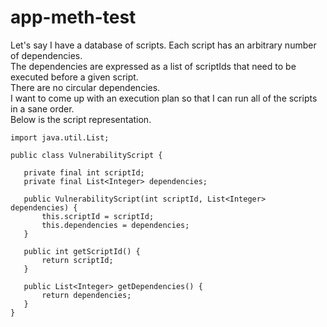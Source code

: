 # app-meth-test
Let's say I have a database of scripts. Each script has an arbitrary number of dependencies.  
The dependencies are expressed as a list of scriptIds that need to be executed before a given script.  
There are no circular dependencies.  
I want to come up with an execution plan so that I can run all of the scripts in a sane order.  
Below is the script representation.  
```
import java.util.List;

public class VulnerabilityScript {

   private final int scriptId;
   private final List<Integer> dependencies;

   public VulnerabilityScript(int scriptId, List<Integer> dependencies) {
       this.scriptId = scriptId;
       this.dependencies = dependencies;
   }

   public int getScriptId() {
       return scriptId;
   }

   public List<Integer> getDependencies() {
       return dependencies;
   }
}
```